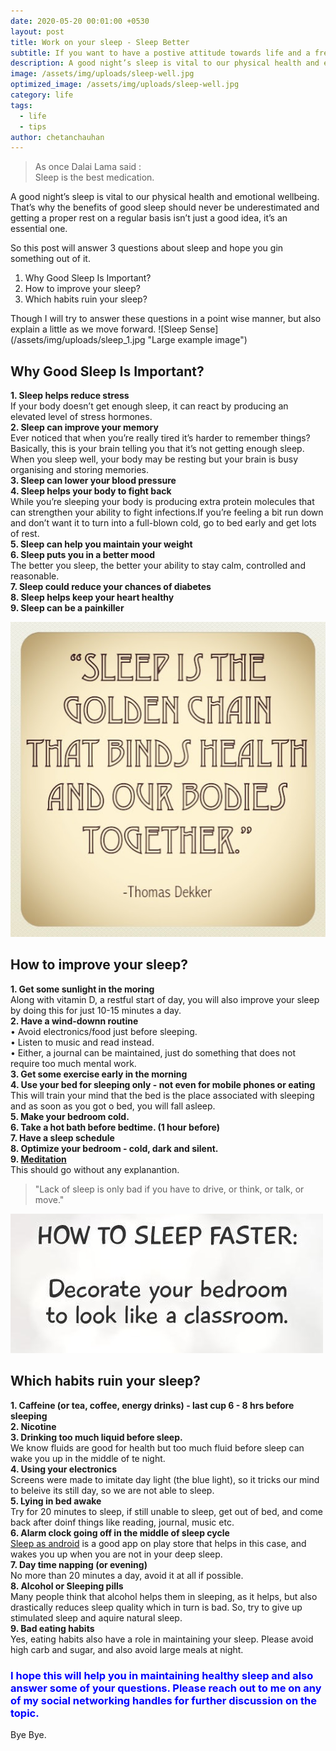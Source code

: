 ```yaml
---
date: 2020-05-20 00:01:00 +0530
layout: post
title: Work on your sleep - Sleep Better
subtitle: If you want to have a postive attitude towards life and a fresh mind, sleep well.
description: A good night’s sleep is vital to our physical health and emotional wellbeing. 
image: /assets/img/uploads/sleep-well.jpg
optimized_image: /assets/img/uploads/sleep-well.jpg
category: life
tags:
  - life
  - tips
author: chetanchauhan
---
```

> As once Dalai Lama said : <br>
> Sleep is the best medication.

A good night’s sleep is vital to our physical health and emotional wellbeing. That’s why the benefits of good sleep should never be underestimated and getting a proper rest on a regular basis isn’t just a good idea, it’s an essential one. 

So this post will answer 3 questions about sleep and hope you gin something out of it.
<ol>
    <li>Why Good Sleep Is Important?</li>
    <li>How to improve your sleep?</li>
    <li>Which habits ruin your sleep?</li>
</ol>
Though I will try to answer these questions in a point wise manner, but also explain a little as we move forward.
![Sleep Sense](/assets/img/uploads/sleep_1.jpg "Large example image")

<h2>Why Good Sleep Is Important?</h2>
<strong>1. Sleep helps reduce stress</strong><br>
If your body doesn’t get enough sleep, it can react by producing an elevated level of stress hormones. <br>
<strong>2. Sleep can improve your memory</strong><br>
Ever noticed that when you’re really tired it’s harder to remember things? Basically, this is your brain telling you that it’s not getting enough sleep. When you sleep well, your body may be resting but your brain is busy organising and storing memories.<br>
<strong>3. Sleep can lower your blood pressure</strong><br>
<strong>4. Sleep helps your body to fight back</strong><br>
While you’re sleeping your body is producing extra protein molecules that can strengthen your ability to fight infections.If you’re feeling a bit run down and don’t want it to turn into a full-blown cold, go to bed early and get lots of rest. <br>
<strong>5. Sleep can help you maintain your weight</strong><br>
<strong>6. Sleep puts you in a better mood</strong><br>
The better you sleep, the better your ability to stay calm, controlled and reasonable. <br>
<strong>7. Sleep could reduce your chances of diabetes</strong><br>
<strong>8. Sleep helps keep your heart healthy</strong><br>
<strong>9. Sleep can be a painkiller</strong><br>

![Sleep Sense](/assets/img/uploads/sleep_2.jpg "Large example image")
<h2>How to improve your sleep?</h2>
<strong>1. Get some sunlight in the moring</strong><br>
Along with vitamin D, a restful start of day, you will also improve your sleep by doing this for just 10-15 minutes a day. <br>
<strong>2. Have a wind-downn routine</strong><br>
• Avoid electronics/food just before sleeping. <br>
• Listen to music and read instead. <br>
• Either, a journal can be maintained, just do something that does not require too much mental work.<br>
<strong>3. Get some exercise early in the morning</strong><br>
<strong>4. Use your bed for sleeping only - not even for mobile phones or eating</strong><br>
This will train your mind that the bed is the place associated with sleeping and as soon as you got o bed, you will fall asleep. <br>
<strong>5. Make your bedroom cold.</strong><br>
<strong>6. Take a hot bath before bedtime. (1 hour before)</strong><br>
<strong>7. Have a sleep schedule</strong><br>
<strong>8. Optimize your bedroom - cold, dark and silent.</strong><br>
<strong>9. <a href="/how-to-meditate-beginners-guide/">Meditation</a></strong><br>
This should go without any explanantion. <br>

> "Lack of sleep is only bad if you have to drive, or think, or talk, or move."

![Sleep Sense](/assets/img/uploads/sleep_3.jpeg "Large example image")

<h2>Which habits ruin your sleep?</h2>
<strong>1. Caffeine (or tea, coffee, energy drinks) - last cup 6 - 8 hrs before sleeping</strong><br>
<strong>2. Nicotine</strong><br>
<strong>3. Drinking too much liquid before sleep.</strong><br>
We know fluids are good for health but too much fluid before sleep can wake you up in the middle of te night. <br>
<strong>4. Using your electronics</strong><br>
Screens were made to imitate day light (the blue light), so it tricks our mind to beleive its still day, so we are not able to sleep. <br>
<strong>5. Lying in bed awake</strong><br>
Try for 20 minutes to sleep, if still unable to sleep, get out of bed, and come back after doinf things like reading, journal, music etc. <br>
<strong>6. Alarm clock going off in the middle of sleep cycle</strong><br>
<a href="https://play.google.com/store/apps/details?id=com.urbandroid.sleep&hl=en_IN">Sleep as android</a> is a good app on play store that helps in this case, and wakes you up when you are not in your deep sleep. <br>
<strong>7. Day time napping (or evening)</strong><br>
No more than 20 minutes a day, avoid it at all if possible. <br>
<strong>8. Alcohol or Sleeping pills</strong><br>
Many people think that alcohol helps them in sleeping, as it helps, but also drastically reduces sleep quality which in turn is bad. So, try to give up stimulated sleep and aquire natural sleep. <br>
<strong>9. Bad eating habits</strong><br>
Yes, eating habits also have a role in maintaining your sleep. Please avoid high carb and sugar, and also avoid large meals at night. <br>


<h3 style="color: blue;">I hope this will help you in maintaining healthy sleep and also answer some of your questions. Please reach out to me on any of my social networking handles for further discussion on the topic.</h3>
Bye Bye.









